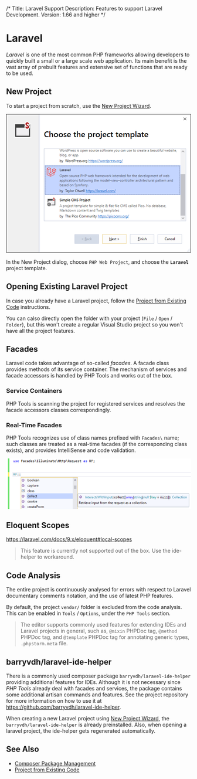 /*
Title: Laravel Support
Description: Features to support Laravel Development.
Version: 1.66 and higher
*/

# Laravel

*Laravel* is one of the most common PHP frameworks allowing developers to quickly built a small or a large scale web application. Its main benefit is the vast array of prebuilt features and extensive set of functions that are ready to be used.

## New Project

To start a project from scratch, use the [New Project Wizard](new-project).

![](imgs/new-laravel-wizard.png)

In the New Project dialog, choose `PHP Web Project`, and choose the **`Laravel`** project template.

## Opening Existing Laravel Project

In case you already have a Laravel project, follow the [Project from Existing Code](from-existing-code) instructions.

You can calso directly open the folder with your project (`File` / `Open` / `Folder`), but this won't create a regular Visual Studio project so you won't have all the project features.

## Facades

Laravel code takes advantage of so-called *facades*. A facade class provides methods of its service container. The mechanism of services and facade accessors is handled by PHP Tools and works out of the box.

### Service Containers

PHP Tools is scanning the project for registered services and resolves the facade accessors classes correspondingly.

### Real-Time Facades

PHP Tools recognizes use of class names prefixed with `Facades\` name; such classes are treated as a real-time facades (if the corresponding class exists), and provides IntelliSense and code validation.

![laravel real-time facade in use](imgs/rt-facade-completion.png)

## Eloquent Scopes

https://laravel.com/docs/9.x/eloquent#local-scopes

> This feature is currently not supported out of the box. Use the ide-helper to workaround.

## Code Analysis

The entire project is continuously analysed for errors with respect to Laravel documentary comments notation, and the use of latest PHP features.

By default, the project `vendor/` folder is excluded from the code analysis. This can be enabled in `Tools` / `Options`, under the `PHP Tools` section.

> The editor supports commonly used features for extending IDEs and Laravel projects in general, such as, `@mixin` PHPDoc tag, `@method` PHPDoc tag, and `@template` PHPDoc tag for annotating generic types, `.phpstorm.meta` file.

## barryvdh/laravel-ide-helper

There is a commonly used composer package `barryvdh/laravel-ide-helper` providing additional features for IDEs. Although it is not necessary since *PHP Tools* already deal with facades and services, the package contains some additional artisan commands and features. See the project repository for more information on how to use it at https://github.com/barryvdh/laravel-ide-helper.

When creating a new Laravel project using [New Project Wizard](new-project), the `barryvdh/laravel-ide-helper` is already preinstalled. Also, when opening a laravel project, the ide-helper gets regenerated automatically.

## See Also

- [Composer Package Management](composer)
- [Project from Existing Code](from-existing-code)
